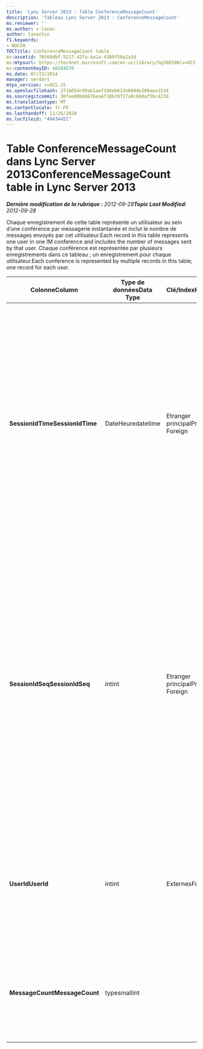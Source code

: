 ```yaml
---
title: 'Lync Server 2013 : Table ConferenceMessageCount'
description: 'Tableau Lync Server 2013 : ConferenceMessageCount'
ms.reviewer: ''
ms.author: v-lanac
author: lanachin
f1.keywords:
- NOCSH
TOCTitle: ConferenceMessageCount table
ms:assetid: 78569dbf-5217-42fa-ba1a-4380f56e2a3d
ms:mtpsurl: https://technet.microsoft.com/en-us/library/Gg398590(v=OCS.15)
ms:contentKeyID: 48184570
ms.date: 07/23/2014
manager: serdars
mtps_version: v=OCS.15
ms.openlocfilehash: 271b654c09ab1aef194eb613e660de208aea1534
ms.sourcegitcommit: 36fee89bb887bea4f18b19f17a8c69daf5bc423d
ms.translationtype: MT
ms.contentlocale: fr-FR
ms.lasthandoff: 11/26/2020
ms.locfileid: "49434451"
---
```

# <a name="conferencemessagecount-table-in-lync-server-2013"></a><span data-ttu-id="b665a-103">Table ConferenceMessageCount dans Lync Server 2013</span><span class="sxs-lookup"><span data-stu-id="b665a-103">ConferenceMessageCount table in Lync Server 2013</span></span>

<div data-xmlns="http://www.w3.org/1999/xhtml">

<div class="topic" data-xmlns="http://www.w3.org/1999/xhtml" data-msxsl="urn:schemas-microsoft-com:xslt" data-cs="https://msdn.microsoft.com/">

<div data-asp="https://msdn2.microsoft.com/asp">



</div>

<div id="mainSection">

<div id="mainBody"><span data-ttu-id="b665a-104">

<span> </span></span><span class="sxs-lookup"><span data-stu-id="b665a-104">

<span> </span></span></span>

<span data-ttu-id="b665a-105">_**Dernière modification de la rubrique :** 2012-09-28_</span><span class="sxs-lookup"><span data-stu-id="b665a-105">_**Topic Last Modified:** 2012-09-28_</span></span>

<span data-ttu-id="b665a-106">Chaque enregistrement de cette table représente un utilisateur au sein d’une conférence par messagerie instantanée et inclut le nombre de messages envoyés par cet utilisateur.</span><span class="sxs-lookup"><span data-stu-id="b665a-106">Each record in this table represents one user in one IM conference and includes the number of messages sent by that user.</span></span> <span data-ttu-id="b665a-107">Chaque conférence est représentée par plusieurs enregistrements dans ce tableau ; un enregistrement pour chaque utilisateur.</span><span class="sxs-lookup"><span data-stu-id="b665a-107">Each conference is represented by multiple records in this table; one record for each user.</span></span>


<table>
<colgroup>
<col style="width: 25%" />
<col style="width: 25%" />
<col style="width: 25%" />
<col style="width: 25%" />
</colgroup>
<thead>
<tr class="header">
<th><span data-ttu-id="b665a-108">Colonne</span><span class="sxs-lookup"><span data-stu-id="b665a-108">Column</span></span></th>
<th><span data-ttu-id="b665a-109">Type de données</span><span class="sxs-lookup"><span data-stu-id="b665a-109">Data Type</span></span></th>
<th><span data-ttu-id="b665a-110">Clé/Index</span><span class="sxs-lookup"><span data-stu-id="b665a-110">Key/Index</span></span></th>
<th><span data-ttu-id="b665a-111">Détails</span><span class="sxs-lookup"><span data-stu-id="b665a-111">Details</span></span></th>
</tr>
</thead>
<tbody>
<tr class="odd">
<td><p><span data-ttu-id="b665a-112"><strong>SessionIdTime</strong></span><span class="sxs-lookup"><span data-stu-id="b665a-112"><strong>SessionIdTime</strong></span></span></p></td>
<td><p><span data-ttu-id="b665a-113">DateHeure</span><span class="sxs-lookup"><span data-stu-id="b665a-113">datetime</span></span></p></td>
<td><p><span data-ttu-id="b665a-114">Etranger principal</span><span class="sxs-lookup"><span data-stu-id="b665a-114">Primary, Foreign</span></span></p></td>
<td><p><span data-ttu-id="b665a-115">Durée de l’instance de conférence.</span><span class="sxs-lookup"><span data-stu-id="b665a-115">Time of conference instance.</span></span> <span data-ttu-id="b665a-116">Utilisé conjointement avec <strong>SessionIdSeq</strong> pour identifier de manière unique une instance de conférence.</span><span class="sxs-lookup"><span data-stu-id="b665a-116">Used in conjunction with <strong>SessionIdSeq</strong> to uniquely identify a conference instance.</span></span> <span data-ttu-id="b665a-117">Pour plus d’informations, voir le <a href="lync-server-2013-conferences-table.md">tableau conférences dans Lync Server 2013</a> .</span><span class="sxs-lookup"><span data-stu-id="b665a-117">See the <a href="lync-server-2013-conferences-table.md">Conferences table in Lync Server 2013</a> for more information.</span></span></p></td>
</tr>
<tr class="even">
<td><p><span data-ttu-id="b665a-118"><strong>SessionIdSeq</strong></span><span class="sxs-lookup"><span data-stu-id="b665a-118"><strong>SessionIdSeq</strong></span></span></p></td>
<td><p><span data-ttu-id="b665a-119">int</span><span class="sxs-lookup"><span data-stu-id="b665a-119">int</span></span></p></td>
<td><p><span data-ttu-id="b665a-120">Etranger principal</span><span class="sxs-lookup"><span data-stu-id="b665a-120">Primary, Foreign</span></span></p></td>
<td><p><span data-ttu-id="b665a-121">Numéro d’identification pour identifier l’instance de conférence.</span><span class="sxs-lookup"><span data-stu-id="b665a-121">ID number to identify the conference instance.</span></span> <span data-ttu-id="b665a-122">Utilisé conjointement avec <strong>SessionIdTime</strong> pour identifier de manière unique une instance de conférence.</span><span class="sxs-lookup"><span data-stu-id="b665a-122">Used in conjunction with <strong>SessionIdTime</strong> to uniquely identify a conference instance.</span></span> <span data-ttu-id="b665a-123">Pour plus d’informations, voir le <a href="lync-server-2013-conferences-table.md">tableau conférences dans Lync Server 2013</a> .</span><span class="sxs-lookup"><span data-stu-id="b665a-123">See the <a href="lync-server-2013-conferences-table.md">Conferences table in Lync Server 2013</a> for more information.</span></span></p></td>
</tr>
<tr class="odd">
<td><p><span data-ttu-id="b665a-124"><strong>UserId</strong></span><span class="sxs-lookup"><span data-stu-id="b665a-124"><strong>UserId</strong></span></span></p></td>
<td><p><span data-ttu-id="b665a-125">int</span><span class="sxs-lookup"><span data-stu-id="b665a-125">int</span></span></p></td>
<td><p><span data-ttu-id="b665a-126">Externes</span><span class="sxs-lookup"><span data-stu-id="b665a-126">Foreign</span></span></p></td>
<td><p><span data-ttu-id="b665a-127">Numéro unique identifiant cet utilisateur, référencé dans la <a href="lync-server-2013-users-table.md">table utilisateurs de Lync Server 2013</a>.</span><span class="sxs-lookup"><span data-stu-id="b665a-127">Unique number identifying this user, referenced from the <a href="lync-server-2013-users-table.md">Users table in Lync Server 2013</a>.</span></span></p></td>
</tr>
<tr class="even">
<td><p><span data-ttu-id="b665a-128"><strong>MessageCount</strong></span><span class="sxs-lookup"><span data-stu-id="b665a-128"><strong>MessageCount</strong></span></span></p></td>
<td><p><span data-ttu-id="b665a-129">type</span><span class="sxs-lookup"><span data-stu-id="b665a-129">smallint</span></span></p></td>
<td><p> </p></td>
<td><p><span data-ttu-id="b665a-130">Nombre de messages envoyés par cet utilisateur au cours de cette conférence.</span><span class="sxs-lookup"><span data-stu-id="b665a-130">The number of messages sent by this user during this conference.</span></span></p></td>
</tr>
</tbody>
</table><span data-ttu-id="b665a-131">


</div>

<span> </span>

</div>

</div>

</span><span class="sxs-lookup"><span data-stu-id="b665a-131">


</div>

<span> </span>

</div>

</div>

</span></span></div>

